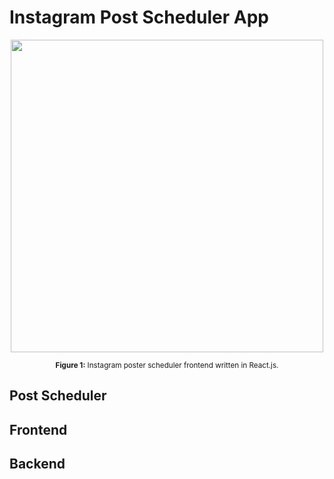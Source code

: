# Instagram Post Scheduler App


<p align="center">
  <img src="poster-scheduler/media/instagram-poster-scheduler-app-recording.gif" width="500">
</p>

<p align="center">
    <sup><strong>Figure 1:</strong> Instagram poster scheduler frontend written in React.js.</sup>
</p>



## Post Scheduler

## Frontend

## Backend
